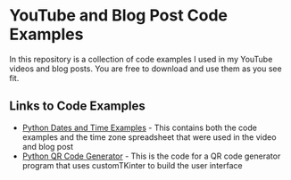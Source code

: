 # YouTube and Blog Post Code Examples

In this repository is a collection of code examples I used in my YouTube videos and blog posts. You are free to download and use them as you see fit.

## Links to Code Examples

* [Python Dates and Time Examples](/python/dates-time) - This contains both the code examples and the time zone spreadsheet that were used in the video and blog post
* [Python QR Code Generator](/python/qr-code-generator) - This is the code for a QR code generator program that uses customTKinter to build the user interface